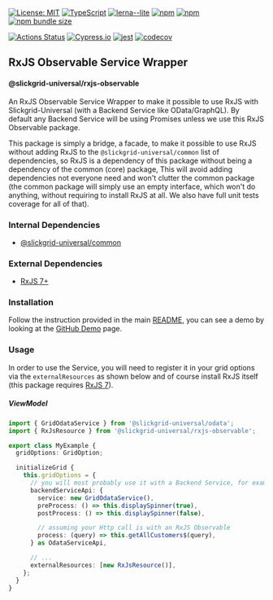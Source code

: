 [![License: MIT](https://img.shields.io/badge/License-MIT-yellow.svg)](https://opensource.org/licenses/MIT)
[![TypeScript](https://img.shields.io/badge/%3C%2F%3E-TypeScript-%230074c1.svg)](http://www.typescriptlang.org/)
[![lerna--lite](https://img.shields.io/badge/maintained%20with-lerna--lite-e137ff)](https://github.com/ghiscoding/lerna-lite)
[![npm](https://img.shields.io/npm/v/@slickgrid-universal/rxjs-observable.svg)](https://www.npmjs.com/package/@slickgrid-universal/rxjs-observable)
[![npm](https://img.shields.io/npm/dy/@slickgrid-universal/rxjs-observable)](https://www.npmjs.com/package/@slickgrid-universal/rxjs-observable)
[![npm bundle size](https://img.shields.io/bundlephobia/minzip/@slickgrid-universal/rxjs-observable?color=success&label=gzip)](https://bundlephobia.com/result?p=@slickgrid-universal/rxjs-observable)

[![Actions Status](https://github.com/ghiscoding/slickgrid-universal/workflows/CI%20Build/badge.svg)](https://github.com/ghiscoding/slickgrid-universal/actions)
[![Cypress.io](https://img.shields.io/badge/tested%20with-Cypress-04C38E.svg)](https://www.cypress.io/)
[![jest](https://jestjs.io/img/jest-badge.svg)](https://github.com/facebook/jest)
[![codecov](https://codecov.io/gh/ghiscoding/slickgrid-universal/branch/master/graph/badge.svg)](https://codecov.io/gh/ghiscoding/slickgrid-universal)

## RxJS Observable Service Wrapper
#### @slickgrid-universal/rxjs-observable

An RxJS Observable Service Wrapper to make it possible to use RxJS with Slickgrid-Universal (with a Backend Service like OData/GraphQL). By default any Backend Service will be using Promises unless we use this RxJS Observable package.

This package is simply a bridge, a facade, to make it possible to use RxJS without adding RxJS to the `@slickgrid-universal/common` list of dependencies, so RxJS is a dependency of this package without being a dependency of the common (core) package, This will avoid adding dependencies not everyone need and won't clutter the common package (the common package will simply use an empty interface, which won't do anything, without requiring to install RxJS at all. We also have full unit tests coverage for all of that).

### Internal Dependencies
- [@slickgrid-universal/common](https://github.com/ghiscoding/slickgrid-universal/tree/master/packages/common)

### External Dependencies
- [RxJS 7+](https://github.com/ReactiveX/RxJS)

### Installation
Follow the instruction provided in the main [README](https://github.com/ghiscoding/slickgrid-universal#installation), you can see a demo by looking at the [GitHub Demo](https://ghiscoding.github.io/slickgrid-universal) page.

### Usage
In order to use the Service, you will need to register it in your grid options via the `externalResources` as shown below and of course install RxJS itself (this package requires [RxJS 7](https://github.com/ReactiveX/RxJS)).

##### ViewModel
```ts
import { GridOdataService } from '@slickgrid-universal/odata';
import { RxJsResource } from '@slickgrid-universal/rxjs-observable';

export class MyExample {
  gridOptions: GridOption;

  initializeGrid {
    this.gridOptions = {
      // you will most probably use it with a Backend Service, for example with OData or GraphQL
      backendServiceApi: {
        service: new GridOdataService(),
        preProcess: () => this.displaySpinner(true),
        postProcess: () => this.displaySpinner(false),

        // assuming your Http call is with an RxJS Observable
        process: (query) => this.getAllCustomers$(query),
      } as OdataServiceApi,

      // ...
      externalResources: [new RxJsResource()],
    };
  }
}
```
